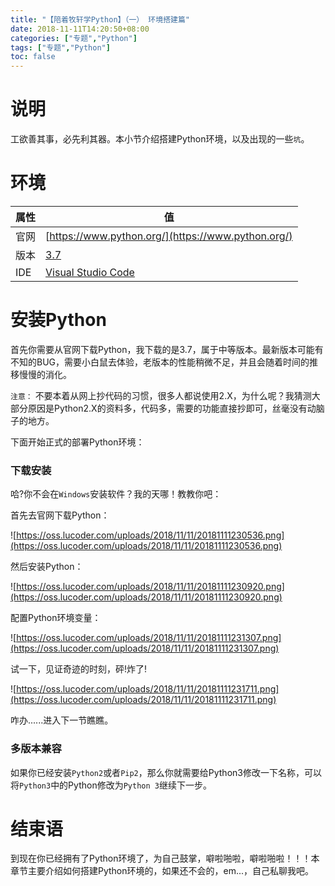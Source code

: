 ```yaml
---
title: "【陪着牧轩学Python】（一） 环境搭建篇"
date: 2018-11-11T14:20:50+08:00
categories: ["专题","Python"]
tags: ["专题","Python"]
toc: false
---
```


# 说明

工欲善其事，必先利其器。本小节介绍搭建Python环境，以及出现的一些`坑`。

# 环境

|属性|值|
|---|---|
|官网|[https://www.python.org/](https://www.python.org/)|
|版本|[3.7](https://www.python.org/downloads/release/python-370/)|
|IDE|[Visual Studio Code](/post/201711/visual-studio-code/)|

# 安装Python

首先你需要从官网下载Python，我下载的是3.7，属于中等版本。最新版本可能有不知的BUG，需要小白鼠去体验，老版本的性能稍微不足，并且会随着时间的推移慢慢的消化。

`注意：` 不要本着从网上抄代码的习惯，很多人都说使用2.X，为什么呢？我猜测大部分原因是Python2.X的资料多，代码多，需要的功能直接抄即可，丝毫没有动脑子的地方。

下面开始正式的部署Python环境：

### 下载安装

哈?你不会在`Windows`安装软件？我的天哪！教教你吧：

首先去官网下载Python：

![https://oss.lucoder.com/uploads/2018/11/11/20181111230536.png](https://oss.lucoder.com/uploads/2018/11/11/20181111230536.png)

然后安装Python：

![https://oss.lucoder.com/uploads/2018/11/11/20181111230920.png](https://oss.lucoder.com/uploads/2018/11/11/20181111230920.png)

配置Python环境变量：

![https://oss.lucoder.com/uploads/2018/11/11/20181111231307.png](https://oss.lucoder.com/uploads/2018/11/11/20181111231307.png)

试一下，见证奇迹的时刻，砰!炸了!

![https://oss.lucoder.com/uploads/2018/11/11/20181111231711.png](https://oss.lucoder.com/uploads/2018/11/11/20181111231711.png)

咋办......进入下一节瞧瞧。

### 多版本兼容

如果你已经安装`Python2`或者`Pip2`，那么你就需要给Python3修改一下名称，可以将`Python3`中的Python修改为`Python 3`继续下一步。

# 结束语

到现在你已经拥有了Python环境了，为自己鼓掌，噼啦啪啦，噼啦啪啦！！！本章节主要介绍如何搭建Python环境的，如果还不会的，em...，自己私聊我吧。
